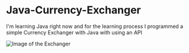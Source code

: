 # Java-Currency-Exchanger
 I'm learning Java right now and for the learning process I programmed a simple Currency Exchanger with Java with using an API

![Image of the Exchanger](https://cdn.discordapp.com/attachments/740977905202626631/1026881044860907541/Capture.PNG)
